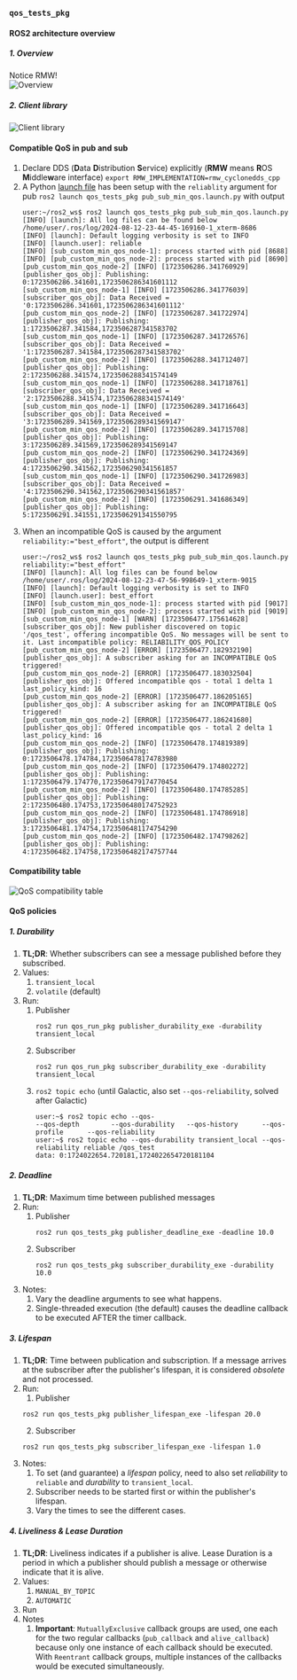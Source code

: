 ### `qos_tests_pkg`

#### ROS2 architecture overview

##### 1. Overview
Notice RMW!  
![Overview](assets/ros-architecture.jpg)  

##### 2. Client library
![Client library](assets/ros_client_library_api_stack.png)  

#### Compatible QoS in pub and sub

1. Declare DDS (**D**ata **D**istribution **S**ervice) explicitly (**RMW** means **R**OS **M**iddle**w**are interface)
   `export RMW_IMPLEMENTATION=rmw_cyclonedds_cpp`
2. A Python [launch file](launch/pub_sub_min_qos.launch.py) has been setup with the `reliablity` argument for pub
   `ros2 launch qos_tests_pkg pub_sub_min_qos.launch.py`
   with output
   ```
   user:~/ros2_ws$ ros2 launch qos_tests_pkg pub_sub_min_qos.launch.py
   [INFO] [launch]: All log files can be found below /home/user/.ros/log/2024-08-12-23-44-45-169160-1_xterm-8686
   [INFO] [launch]: Default logging verbosity is set to INFO
   [INFO] [launch.user]: reliable
   [INFO] [sub_custom_min_qos_node-1]: process started with pid [8688]
   [INFO] [pub_custom_min_qos_node-2]: process started with pid [8690]
   [pub_custom_min_qos_node-2] [INFO] [1723506286.341760929] [publisher_qos_obj]: Publishing: 0:1723506286.341601,1723506286341601112
   [sub_custom_min_qos_node-1] [INFO] [1723506286.341776039] [subscriber_qos_obj]: Data Received = '0:1723506286.341601,1723506286341601112'
   [pub_custom_min_qos_node-2] [INFO] [1723506287.341722974] [publisher_qos_obj]: Publishing: 1:1723506287.341584,1723506287341583702
   [sub_custom_min_qos_node-1] [INFO] [1723506287.341726576] [subscriber_qos_obj]: Data Received = '1:1723506287.341584,1723506287341583702'
   [pub_custom_min_qos_node-2] [INFO] [1723506288.341712407] [publisher_qos_obj]: Publishing: 2:1723506288.341574,1723506288341574149
   [sub_custom_min_qos_node-1] [INFO] [1723506288.341718761] [subscriber_qos_obj]: Data Received = '2:1723506288.341574,1723506288341574149'
   [sub_custom_min_qos_node-1] [INFO] [1723506289.341716643] [subscriber_qos_obj]: Data Received = '3:1723506289.341569,1723506289341569147'
   [pub_custom_min_qos_node-2] [INFO] [1723506289.341715708] [publisher_qos_obj]: Publishing: 3:1723506289.341569,1723506289341569147
   [pub_custom_min_qos_node-2] [INFO] [1723506290.341724369] [publisher_qos_obj]: Publishing: 4:1723506290.341562,1723506290341561857
   [sub_custom_min_qos_node-1] [INFO] [1723506290.341726983] [subscriber_qos_obj]: Data Received = '4:1723506290.341562,1723506290341561857'
   [pub_custom_min_qos_node-2] [INFO] [1723506291.341686349] [publisher_qos_obj]: Publishing: 5:1723506291.341551,1723506291341550795
   ```
3. When an incompatible QoS is caused by the argument `reliability:="best_effort"`, the output is different
   ```
   user:~/ros2_ws$ ros2 launch qos_tests_pkg pub_sub_min_qos.launch.py reliability:="best_effort"
   [INFO] [launch]: All log files can be found below /home/user/.ros/log/2024-08-12-23-47-56-998649-1_xterm-9015
   [INFO] [launch]: Default logging verbosity is set to INFO
   [INFO] [launch.user]: best_effort
   [INFO] [sub_custom_min_qos_node-1]: process started with pid [9017]
   [INFO] [pub_custom_min_qos_node-2]: process started with pid [9019]
   [sub_custom_min_qos_node-1] [WARN] [1723506477.175614628] [subscriber_qos_obj]: New publisher discovered on topic '/qos_test', offering incompatible QoS. No messages will be sent to it. Last incompatible policy: RELIABILITY_QOS_POLICY
   [pub_custom_min_qos_node-2] [ERROR] [1723506477.182932190] [publisher_qos_obj]: A subscriber asking for an INCOMPATIBLE QoS triggered!
   [pub_custom_min_qos_node-2] [ERROR] [1723506477.183032504] [publisher_qos_obj]: Offered incompatible qos - total 1 delta 1 last_policy_kind: 16
   [pub_custom_min_qos_node-2] [ERROR] [1723506477.186205165] [publisher_qos_obj]: A subscriber asking for an INCOMPATIBLE QoS triggered!
   [pub_custom_min_qos_node-2] [ERROR] [1723506477.186241680] [publisher_qos_obj]: Offered incompatible qos - total 2 delta 1 last_policy_kind: 16
   [pub_custom_min_qos_node-2] [INFO] [1723506478.174819389] [publisher_qos_obj]: Publishing: 0:1723506478.174784,1723506478174783980
   [pub_custom_min_qos_node-2] [INFO] [1723506479.174802272] [publisher_qos_obj]: Publishing: 1:1723506479.174770,1723506479174770454
   [pub_custom_min_qos_node-2] [INFO] [1723506480.174785285] [publisher_qos_obj]: Publishing: 2:1723506480.174753,1723506480174752923
   [pub_custom_min_qos_node-2] [INFO] [1723506481.174786918] [publisher_qos_obj]: Publishing: 3:1723506481.174754,1723506481174754290
   [pub_custom_min_qos_node-2] [INFO] [1723506482.174798262] [publisher_qos_obj]: Publishing: 4:1723506482.174758,1723506482174757744
   ```

#### Compatibility table

![QoS compatibility table](assets/table_qos_compatibility.png)  

#### QoS policies

##### 1. Durability

1. **TL;DR**: Whether subscribers can see a message published before they subscribed.  
2. Values:
   1. `transient_local`
   2. `volatile` (default)
3. Run:
   1. Publisher
      ```
      ros2 run qos_run_pkg publisher_durability_exe -durability transient_local
      ```
   2. Subscriber
      ```
      ros2 run qos_run_pkg subscriber_durability_exe -durability transient_local
      ```
   3. `ros2 topic echo` (until Galactic, also set `--qos-reliability`, solved after Galactic)
      ```
      user:~$ ros2 topic echo --qos-
      --qos-depth        --qos-durability   --qos-history      --qos-profile      --qos-reliability
      user:~$ ros2 topic echo --qos-durability transient_local --qos-reliability reliable /qos_test
      data: 0:1724022654.720181,1724022654720181104

##### 2. Deadline

1. **TL;DR**: Maximum time between published messages
2. Run:
   1. Publisher
      ```
      ros2 run qos_tests_pkg publisher_deadline_exe -deadline 10.0
      ```
   2. Subscriber
      ```
      ros2 run qos_tests_pkg subscriber_durability_exe -durability 10.0
      ```
3. Notes:
   1. Vary the deadline arguments to see what happens.
   2. Single-threaded execution (the default) causes the deadline callback to be executed AFTER the timer callback.

##### 3. Lifespan

1. **TL;DR**: Time between publication and subscription. If a message arrives at the subscriber after the publisher's lifespan, it is considered _obsolete_ and not processed.
2. Run:
   1. Publisher
   ```
   ros2 run qos_tests_pkg publisher_lifespan_exe -lifespan 20.0
   ```
   2. Subscriber
   ```
   ros2 run qos_tests_pkg subscriber_lifespan_exe -lifespan 1.0
   ```
3. Notes:
   1. To set (and guarantee) a _lifespan_ policy, need to also set _reliability_ to `reliable` and _durability_ to `transient_local`.
   2. Subscriber needs to be started first or within the publisher's lifespan.
   3. Vary the times to see the different cases.

##### 4. Liveliness & Lease Duration

1. **TL;DR**: Liveliness indicates if a publisher is alive. Lease Duration is a period in which a publisher should publish a message or otherwise indicate that it is alive.
2. Values:
   1. `MANUAL_BY_TOPIC`
   2. `AUTOMATIC`
3. Run
4. Notes
   1. **Important**: `MutuallyExclusive` callback groups are used, one each for the two regular callbacks (`pub_callback` and `alive_callback`) because only one instance of each callback should be executed. With `Reentrant` callback groups, multiple instances of the callbacks would be executed simultaneously.




